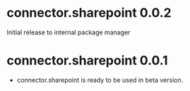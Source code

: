 # connector.sharepoint 0.0.2

Initial release to internal package manager

# connector.sharepoint 0.0.1

* connector.sharepoint is ready to be used in beta version.
